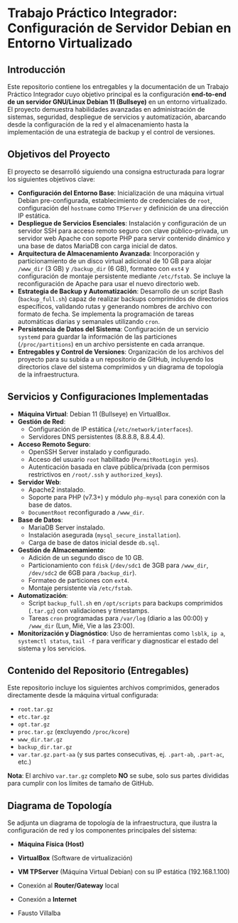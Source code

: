 # Trabajo Práctico Integrador: Configuración de Servidor Debian en Entorno Virtualizado

## Introducción

Este repositorio contiene los entregables y la documentación de un Trabajo Práctico Integrador cuyo objetivo principal es la configuración **end-to-end de un servidor GNU/Linux Debian 11 (Bullseye)** en un entorno virtualizado. El proyecto demuestra habilidades avanzadas en administración de sistemas, seguridad, despliegue de servicios y automatización, abarcando desde la configuración de la red y el almacenamiento hasta la implementación de una estrategia de backup y el control de versiones.

## Objetivos del Proyecto

El proyecto se desarrolló siguiendo una consigna estructurada para lograr los siguientes objetivos clave:

* **Configuración del Entorno Base**: Inicialización de una máquina virtual Debian pre-configurada, establecimiento de credenciales de `root`, configuración del `hostname` como `TPServer` y definición de una dirección IP estática.
* **Despliegue de Servicios Esenciales**: Instalación y configuración de un servidor SSH para acceso remoto seguro con clave público-privada, un servidor web Apache con soporte PHP para servir contenido dinámico y una base de datos MariaDB con carga inicial de datos.
* **Arquitectura de Almacenamiento Avanzada**: Incorporación y particionamiento de un disco virtual adicional de 10 GB para alojar `/www_dir` (3 GB) y `/backup_dir` (6 GB), formateo con `ext4` y configuración de montaje persistente mediante `/etc/fstab`. Se incluye la reconfiguración de Apache para usar el nuevo directorio web.
* **Estrategia de Backup y Automatización**: Desarrollo de un script Bash (`backup_full.sh`) capaz de realizar backups comprimidos de directorios específicos, validando rutas y generando nombres de archivo con formato de fecha. Se implementa la programación de tareas automáticas diarias y semanales utilizando `cron`.
* **Persistencia de Datos del Sistema**: Configuración de un servicio `systemd` para guardar la información de las particiones (`/proc/partitions`) en un archivo persistente en cada arranque.
* **Entregables y Control de Versiones**: Organización de los archivos del proyecto para su subida a un repositorio de GitHub, incluyendo los directorios clave del sistema comprimidos y un diagrama de topología de la infraestructura.

## Servicios y Configuraciones Implementadas

* **Máquina Virtual**: Debian 11 (Bullseye) en VirtualBox.
* **Gestión de Red**:
    * Configuración de IP estática (`/etc/network/interfaces`).
    * Servidores DNS persistentes (8.8.8.8, 8.8.4.4).
* **Acceso Remoto Seguro**:
    * OpenSSH Server instalado y configurado.
    * Acceso del usuario `root` habilitado (`PermitRootLogin yes`).
    * Autenticación basada en clave pública/privada (con permisos restrictivos en `/root/.ssh` y `authorized_keys`).
* **Servidor Web**:
    * Apache2 instalado.
    * Soporte para PHP (v7.3+) y módulo `php-mysql` para conexión con la base de datos.
    * `DocumentRoot` reconfigurado a `/www_dir`.
* **Base de Datos**:
    * MariaDB Server instalado.
    * Instalación asegurada (`mysql_secure_installation`).
    * Carga de base de datos inicial desde `db.sql`.
* **Gestión de Almacenamiento**:
    * Adición de un segundo disco de 10 GB.
    * Particionamiento con `fdisk` (`/dev/sdc1` de 3GB para `/www_dir`, `/dev/sdc2` de 6GB para `/backup_dir`).
    * Formateo de particiones con `ext4`.
    * Montaje persistente vía `/etc/fstab`.
* **Automatización**:
    * Script `backup_full.sh` en `/opt/scripts` para backups comprimidos (`.tar.gz`) con validaciones y timestamps.
    * Tareas `cron` programadas para `/var/log` (diario a las 00:00) y `/www_dir` (Lun, Mié, Vie a las 23:00).
* **Monitorización y Diagnóstico**: Uso de herramientas como `lsblk`, `ip a`, `systemctl status`, `tail -f` para verificar y diagnosticar el estado del sistema y los servicios.

## Contenido del Repositorio (Entregables)

Este repositorio incluye los siguientes archivos comprimidos, generados directamente desde la máquina virtual configurada:

* `root.tar.gz`
* `etc.tar.gz`
* `opt.tar.gz`
* `proc.tar.gz` (excluyendo `/proc/kcore`)
* `www_dir.tar.gz`
* `backup_dir.tar.gz`
* `var.tar.gz.part-aa` (y sus partes consecutivas, ej. `.part-ab`, `.part-ac`, etc.)

**Nota**: El archivo `var.tar.gz` completo **NO** se sube, solo sus partes divididas para cumplir con los límites de tamaño de GitHub.

## Diagrama de Topología

Se adjunta un diagrama de topología de la infraestructura, que ilustra la configuración de red y los componentes principales del sistema:

* **Máquina Física (Host)**
* **VirtualBox** (Software de virtualización)
* **VM TPServer** (Máquina Virtual Debian) con su IP estática (192.168.1.100)
* Conexión al **Router/Gateway** local
* Conexión a **Internet**


* Fausto Villalba
